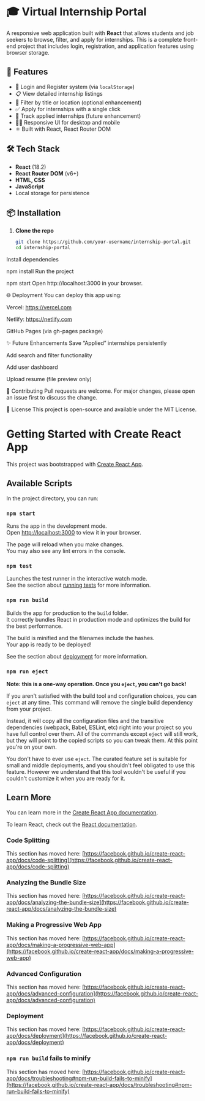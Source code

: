 # 🎓 Virtual Internship Portal

A responsive web application built with **React** that allows students and job seekers to browse, filter, and apply for internships. This is a complete front-end project that includes login, registration, and application features using browser storage.

## 🚀 Features

- 🔐 Login and Register system (via `localStorage`)
- 📋 View detailed internship listings
- 📍 Filter by title or location (optional enhancement)
- ✅ Apply for internships with a single click
- 💾 Track applied internships (future enhancement)
- 🧑‍💼 Responsive UI for desktop and mobile
- ⚛️ Built with React, React Router DOM



## 🛠️ Tech Stack

- **React** (18.2)
- **React Router DOM** (v6+)
- **HTML, CSS**
- **JavaScript**
- Local storage for persistence


## 📦 Installation

1. **Clone the repo**
   ```bash
   git clone https://github.com/your-username/internship-portal.git
   cd internship-portal
Install dependencies


npm install
Run the project


npm start
Open http://localhost:3000 in your browser.

🌐 Deployment
You can deploy this app using:

Vercel: https://vercel.com

Netlify: https://netlify.com

GitHub Pages (via gh-pages package)

✨ Future Enhancements
Save “Applied” internships persistently

Add search and filter functionality

Add user dashboard

Upload resume (file preview only)

🤝 Contributing
Pull requests are welcome. For major changes, please open an issue first to discuss the change.

📄 License
This project is open-source and available under the MIT License.




# Getting Started with Create React App

This project was bootstrapped with [Create React App](https://github.com/facebook/create-react-app).

## Available Scripts

In the project directory, you can run:

### `npm start`

Runs the app in the development mode.\
Open [http://localhost:3000](http://localhost:3000) to view it in your browser.

The page will reload when you make changes.\
You may also see any lint errors in the console.

### `npm test`

Launches the test runner in the interactive watch mode.\
See the section about [running tests](https://facebook.github.io/create-react-app/docs/running-tests) for more information.

### `npm run build`

Builds the app for production to the `build` folder.\
It correctly bundles React in production mode and optimizes the build for the best performance.

The build is minified and the filenames include the hashes.\
Your app is ready to be deployed!

See the section about [deployment](https://facebook.github.io/create-react-app/docs/deployment) for more information.

### `npm run eject`

**Note: this is a one-way operation. Once you `eject`, you can't go back!**

If you aren't satisfied with the build tool and configuration choices, you can `eject` at any time. This command will remove the single build dependency from your project.

Instead, it will copy all the configuration files and the transitive dependencies (webpack, Babel, ESLint, etc) right into your project so you have full control over them. All of the commands except `eject` will still work, but they will point to the copied scripts so you can tweak them. At this point you're on your own.

You don't have to ever use `eject`. The curated feature set is suitable for small and middle deployments, and you shouldn't feel obligated to use this feature. However we understand that this tool wouldn't be useful if you couldn't customize it when you are ready for it.

## Learn More

You can learn more in the [Create React App documentation](https://facebook.github.io/create-react-app/docs/getting-started).

To learn React, check out the [React documentation](https://reactjs.org/).

### Code Splitting

This section has moved here: [https://facebook.github.io/create-react-app/docs/code-splitting](https://facebook.github.io/create-react-app/docs/code-splitting)

### Analyzing the Bundle Size

This section has moved here: [https://facebook.github.io/create-react-app/docs/analyzing-the-bundle-size](https://facebook.github.io/create-react-app/docs/analyzing-the-bundle-size)

### Making a Progressive Web App

This section has moved here: [https://facebook.github.io/create-react-app/docs/making-a-progressive-web-app](https://facebook.github.io/create-react-app/docs/making-a-progressive-web-app)

### Advanced Configuration

This section has moved here: [https://facebook.github.io/create-react-app/docs/advanced-configuration](https://facebook.github.io/create-react-app/docs/advanced-configuration)

### Deployment

This section has moved here: [https://facebook.github.io/create-react-app/docs/deployment](https://facebook.github.io/create-react-app/docs/deployment)

### `npm run build` fails to minify

This section has moved here: [https://facebook.github.io/create-react-app/docs/troubleshooting#npm-run-build-fails-to-minify](https://facebook.github.io/create-react-app/docs/troubleshooting#npm-run-build-fails-to-minify)
